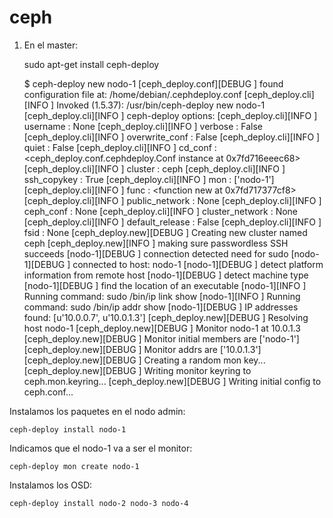 # ceph

1. En el master:

	sudo apt-get install ceph-deploy

	$ ceph-deploy new nodo-1
	[ceph_deploy.conf][DEBUG ] found configuration file at: /home/debian/.cephdeploy.conf
	[ceph_deploy.cli][INFO  ] Invoked (1.5.37): /usr/bin/ceph-deploy new nodo-1
	[ceph_deploy.cli][INFO  ] ceph-deploy options:
	[ceph_deploy.cli][INFO  ]  username                      : None
	[ceph_deploy.cli][INFO  ]  verbose                       : False
	[ceph_deploy.cli][INFO  ]  overwrite_conf                : False
	[ceph_deploy.cli][INFO  ]  quiet                         : False
	[ceph_deploy.cli][INFO  ]  cd_conf                       : <ceph_deploy.conf.cephdeploy.Conf instance at 0x7fd716eeec68>
	[ceph_deploy.cli][INFO  ]  cluster                       : ceph
	[ceph_deploy.cli][INFO  ]  ssh_copykey                   : True
	[ceph_deploy.cli][INFO  ]  mon                           : ['nodo-1']
	[ceph_deploy.cli][INFO  ]  func                          : <function new at 0x7fd717377cf8>
	[ceph_deploy.cli][INFO  ]  public_network                : None
	[ceph_deploy.cli][INFO  ]  ceph_conf                     : None
	[ceph_deploy.cli][INFO  ]  cluster_network               : None
	[ceph_deploy.cli][INFO  ]  default_release               : False
	[ceph_deploy.cli][INFO  ]  fsid                          : None
	[ceph_deploy.new][DEBUG ] Creating new cluster named ceph
	[ceph_deploy.new][INFO  ] making sure passwordless SSH succeeds
	[nodo-1][DEBUG ] connection detected need for sudo
	[nodo-1][DEBUG ] connected to host: nodo-1 
	[nodo-1][DEBUG ] detect platform information from remote host
	[nodo-1][DEBUG ] detect machine type
	[nodo-1][DEBUG ] find the location of an executable
	[nodo-1][INFO  ] Running command: sudo /bin/ip link show
	[nodo-1][INFO  ] Running command: sudo /bin/ip addr show
	[nodo-1][DEBUG ] IP addresses found: [u'10.0.0.7', u'10.0.1.3']
	[ceph_deploy.new][DEBUG ] Resolving host nodo-1
	[ceph_deploy.new][DEBUG ] Monitor nodo-1 at 10.0.1.3
	[ceph_deploy.new][DEBUG ] Monitor initial members are ['nodo-1']
	[ceph_deploy.new][DEBUG ] Monitor addrs are ['10.0.1.3']
	[ceph_deploy.new][DEBUG ] Creating a random mon key...
	[ceph_deploy.new][DEBUG ] Writing monitor keyring to ceph.mon.keyring...
	[ceph_deploy.new][DEBUG ] Writing initial config to ceph.conf...	


Instalamos los paquetes en el nodo admin:

	ceph-deploy install nodo-1

Indicamos que el nodo-1 va a ser el monitor:

	ceph-deploy mon create nodo-1

Instalamos los OSD:

	ceph-deploy install nodo-2 nodo-3 nodo-4

